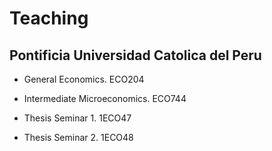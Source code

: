 # Teaching
## Pontificia Universidad Catolica del Peru

- General Economics. ECO204

- Intermediate Microeconomics. ECO744

- Thesis Seminar 1. 1ECO47

- Thesis Seminar 2. 1ECO48